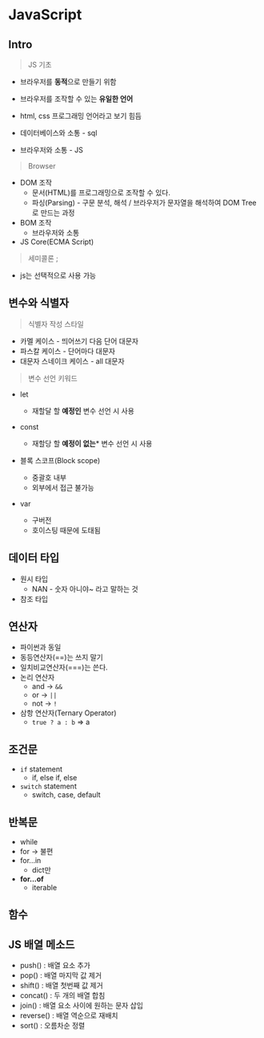 # JavaScript

## Intro

> JS 기초

- 브라우저를 **동적**으로 만들기 위함
- 브라우저를 조작할 수 있는 **유일한 언어**

- html, css 프로그래밍 언어라고 보기 힘듬

- 데이터베이스와 소통 - sql

- 브라우저와 소통 - JS

> Browser

- DOM 조작
  - 문서(HTML)를 프로그래밍으로 조작할 수 있다.
  - 파싱(Parsing) - 구문 분석, 해석 / 브라우저가 문자열을 해석하여 DOM Tree로 만드는 과정
- BOM 조작
  - 브라우저와 소통
- JS Core(ECMA Script)

> 세미콜론 ;

- js는 선택적으로 사용 가능

## 변수와 식별자

> 식별자 작성 스타일

- 카멜 케이스 - 띄어쓰기 다음 단어 대문자
- 파스칼 케이스 - 단어마다 대문자
- 대문자 스네이크 케이스 - all 대문자

> 변수 선언 키워드

- let
  - 재할달 할 **예정인** 변수 선언 시 사용
- const
  - 재할당 할 **예정이 없는*** 변수 선언 시 사용

- 블록 스코프(Block scope)
  - 중괄호 내부
  - 외부에서 접근 불가능
- var
  - 구버전
  - 호이스팅 때문에 도태됨

## 데이터 타입

- 원시 타입
  - NAN - 숫자 아니야~ 라고 말하는 것
- 참조 타입

## 연산자

- 파이썬과 동일
- 동등연산자(==)는 쓰지 말기
- 일치비교연산자(===)는 쓴다.
- 논리 연산자
  - and -> `&&`
  - or -> `||`
  - not -> `!`
- 삼항 연산자(Ternary Operator)
  - `true ? a : b` => a

## 조건문

- `if` statement
  - if, else if, else
- `switch` statement
  - switch, case, default

## 반복문

- while
- for -> 불편
- for...in
  - dict만 
- **for...of** 
  - iterable

## 함수


## JS 배열 메소드
- push() : 배열 요소 추가
- pop() : 배열 마지막 값 제거
- shift() : 배열 첫번째 값 제거
- concat() : 두 개의 배열 합침
- join() : 배열 요소 사이에 원하는 문자 삽입
- reverse() : 배열 역순으로 재배치
- sort() : 오름차순 정렬